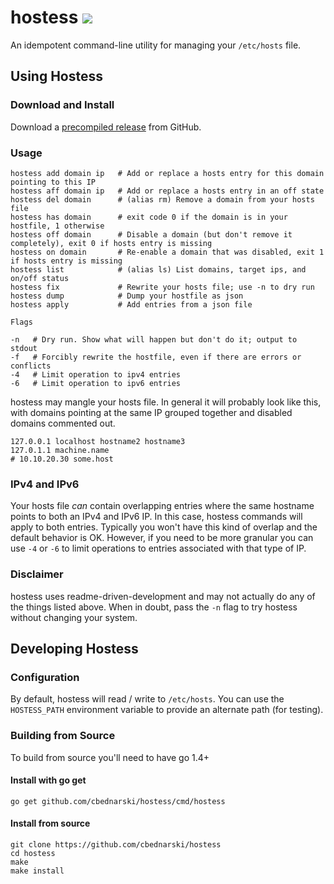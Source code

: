 # hostess [![](https://travis-ci.org/cbednarski/hostess.svg)](https://travis-ci.org/cbednarski/hostess)

An idempotent command-line utility for managing your `/etc/hosts` file.

## Using Hostess

### Download and Install

Download a [precompiled release](https://github.com/cbednarski/hostess/releases) from GitHub.

### Usage

    hostess add domain ip   # Add or replace a hosts entry for this domain pointing to this IP
    hostess aff domain ip   # Add or replace a hosts entry in an off state
    hostess del domain      # (alias rm) Remove a domain from your hosts file
    hostess has domain      # exit code 0 if the domain is in your hostfile, 1 otherwise
    hostess off domain      # Disable a domain (but don't remove it completely), exit 0 if hosts entry is missing
    hostess on domain       # Re-enable a domain that was disabled, exit 1 if hosts entry is missing
    hostess list            # (alias ls) List domains, target ips, and on/off status
    hostess fix             # Rewrite your hosts file; use -n to dry run
    hostess dump            # Dump your hostfile as json
    hostess apply           # Add entries from a json file

    Flags

    -n   # Dry run. Show what will happen but don't do it; output to stdout
    -f   # Forcibly rewrite the hostfile, even if there are errors or conflicts
    -4   # Limit operation to ipv4 entries
    -6   # Limit operation to ipv6 entries

hostess may mangle your hosts file. In general it will probably look like this, with domains pointing at the same IP grouped together and disabled domains commented out.

    127.0.0.1 localhost hostname2 hostname3
    127.0.1.1 machine.name
    # 10.10.20.30 some.host

### IPv4 and IPv6

Your hosts file *can* contain overlapping entries where the same hostname points to both an IPv4 and IPv6 IP. In this case, hostess commands will apply to both entries. Typically you won't have this kind of overlap and the default behavior is OK. However, if you need to be more granular you can use `-4` or `-6` to limit operations to entries associated with that type of IP.

### Disclaimer

hostess uses readme-driven-development and may not actually do any of the things listed above. When in doubt, pass the `-n` flag to try hostess without changing your system.

## Developing Hostess

### Configuration

By default, hostess will read / write to `/etc/hosts`. You can use the `HOSTESS_PATH` environment variable to provide an alternate path (for testing).

### Building from Source

To build from source you'll need to have go 1.4+

#### Install with go get

    go get github.com/cbednarski/hostess/cmd/hostess

#### Install from source

    git clone https://github.com/cbednarski/hostess
    cd hostess
    make
    make install
